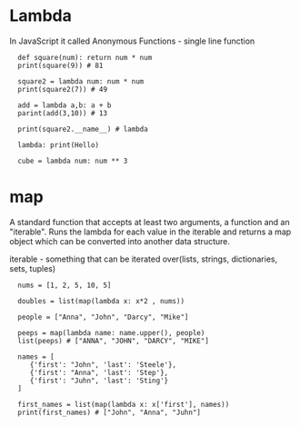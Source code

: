 # Lambda

In JavaScript it called Anonymous Functions - single line function

      def square(num): return num * num
      print(square(9)) # 81

      square2 = lambda num: num * num
      print(square2(7)) # 49

      add = lambda a,b: a + b
      parint(add(3,10)) # 13

      print(square2.__name__) # lambda

      lambda: print(Hello)

      cube = lambda num: num ** 3

# map

A standard function that accepts at least two arguments, a function and an "iterable". Runs the lambda for each value in the iterable and returns a map object which can be converted into another data structure.

iterable - something that can be iterated over(lists, strings, dictionaries, sets, tuples)

      nums = [1, 2, 5, 10, 5]

      doubles = list(map(lambda x: x*2 , nums))

      people = ["Anna", "John", "Darcy", "Mike"]

      peeps = map(lambda name: name.upper(), people)
      list(peeps) # ["ANNA", "JOHN", "DARCY", "MIKE"]

      names = [
         {'first': "John", 'last': 'Steele'},
         {'first': "Anna", 'last': 'Step'},
         {'first': "Juhn", 'last': 'Sting'}
      ]

      first_names = list(map(lambda x: x['first'], names))
      print(first_names) # ["John", "Anna", "Juhn"]
 
 